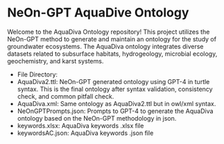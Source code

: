 # NeOn-GPT AquaDive Ontology

Welcome to the AquaDiva Ontology repository! This project utilizes the NeOn-GPT method to generate and maintain an ontology for the study of groundwater ecosystems. The AquaDiva ontology integrates diverse datasets related to subsurface habitats, hydrogeology, microbial ecology, geochemistry, and karst systems.

- File Directory:
- AquaDiva2.ttl: NeOn-GPT generated ontology using GPT-4 in turtle syntax. This is the final ontology after syntax validation, consistency check, and common pitfall check.
- AquaDiva.xml: Same ontology as AquaDiva2.ttl but in owl/xml syntax.
- NeOnGPTPrompts.json: Prompts to GPT-4 to generate the AquaDiva ontology based on the NeOn-GPT methodology in json.
- keywords.xlsx: AquaDiva keywords .xlsx file
- keywordsAC.json: AquaDiva keywords .json file 
